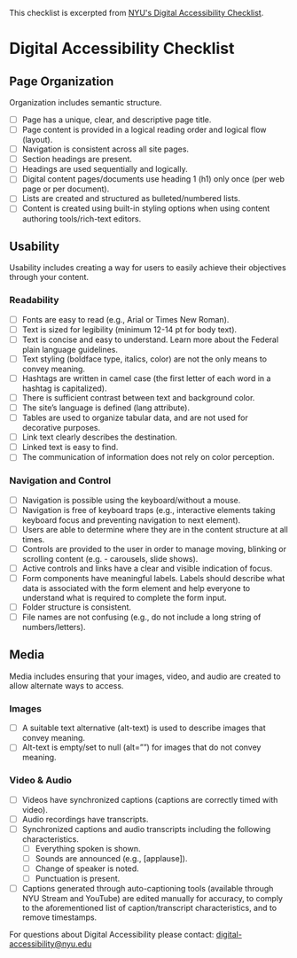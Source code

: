 This checklist is excerpted from [NYU's Digital Accessibility Checklist](https://docs.google.com/document/d/1fogU2SYaXVX3acioGzF55jaoz8w2SZ5eCfuOQCkRUtk/edit "Google Drive").
# Digital Accessibility Checklist
## Page Organization
Organization includes semantic structure. 
- [ ] Page has a unique, clear, and descriptive page title.
- [ ] Page content is provided in a logical reading order and logical flow (layout).
- [ ] Navigation is consistent across all site pages.
- [ ] Section headings are present.
- [ ] Headings are used sequentially and logically.
- [ ] Digital content pages/documents use heading 1 (h1) only once (per web page or per document).
- [ ] Lists are created and structured as bulleted/numbered lists. 
- [ ] Content is created using built-in styling options when using content authoring tools/rich-text editors. 

## Usability
Usability includes creating a way for users to easily achieve their objectives through your content. 
### Readability
- [ ] Fonts are easy to read (e.g., Arial or Times New Roman).
- [ ] Text is sized for legibility (minimum 12-14 pt for body text).
- [ ] Text is concise and easy to understand. Learn more about the Federal plain language guidelines.
- [ ] Text styling (boldface type, italics, color) are not the only means to convey meaning.
- [ ] Hashtags are written in camel case (the first letter of each word in a hashtag is capitalized).
- [ ] There is sufficient contrast between text and background color.
- [ ] The site’s language is defined (lang attribute).
- [ ] Tables are used to organize tabular data, and are not used for decorative purposes.
- [ ] Link text clearly describes the destination. 
- [ ] Linked text is easy to find. 
- [ ] The communication of information does not rely on color perception.
### Navigation and Control
- [ ] Navigation is possible using the keyboard/without a mouse. 
- [ ] Navigation is free of keyboard traps (e.g., interactive elements taking keyboard focus and preventing navigation to next element).
- [ ] Users are able to determine where they are in the content structure at all times.
- [ ] Controls are provided to the user in order to manage moving, blinking or scrolling content (e.g. - carousels, slide shows).
- [ ] Active controls and links have a clear and visible indication of focus.
- [ ] Form components have meaningful labels. Labels should describe what data is associated with the form element and help everyone to understand what is required to complete the form input.
- [ ] Folder structure is consistent.
- [ ] File names are not confusing (e.g., do not include a long string of numbers/letters).

## Media 
Media includes ensuring that your images, video, and audio are created to allow alternate ways to access.
### Images
- [ ] A suitable text alternative (alt-text) is used to describe images that convey meaning.
- [ ] Alt-text is empty/set to null (alt=””) for images that do not convey meaning.
### Video & Audio
- [ ] Videos have synchronized captions (captions are correctly timed with video). 
- [ ] Audio recordings have transcripts.
- [ ] Synchronized captions and audio transcripts including the following characteristics.
  - [ ] Everything spoken is shown.
  - [ ] Sounds are announced (e.g., [applause]).
  - [ ] Change of speaker is noted.
  - [ ] Punctuation is present.
- [ ] Captions generated through auto-captioning tools (available through NYU Stream and YouTube) are edited manually for accuracy, to comply to the aforementioned list of caption/transcript characteristics, and to remove timestamps. 

For questions about Digital Accessibility please contact: digital-accessibility@nyu.edu
